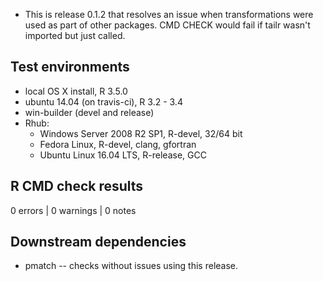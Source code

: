 
* This is release 0.1.2 that resolves an issue when transformations were
  used as part of other packages. CMD CHECK would fail if tailr wasn't
  imported but just called.

## Test environments

* local OS X install, R 3.5.0
* ubuntu 14.04 (on travis-ci), R 3.2 - 3.4
* win-builder (devel and release)
* Rhub:
    - Windows Server 2008 R2 SP1, R-devel, 32/64 bit
    - Fedora Linux, R-devel, clang, gfortran
    - Ubuntu Linux 16.04 LTS, R-release, GCC
    

## R CMD check results

0 errors | 0 warnings | 0 notes

## Downstream dependencies

 * pmatch -- checks without issues using this release.
